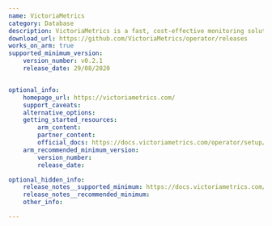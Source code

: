 ```yaml
---
name: VictoriaMetrics
category: Database
description: VictoriaMetrics is a fast, cost-effective monitoring solution and time series database
download_url: https://github.com/VictoriaMetrics/operator/releases
works_on_arm: true
supported_minimum_version:
    version_number: v0.2.1
    release_date: 29/08/2020


optional_info:
    homepage_url: https://victoriametrics.com/
    support_caveats:
    alternative_options:
    getting_started_resources:
        arm_content:
        partner_content: 
        official_docs: https://docs.victoriametrics.com/operator/setup/index.html
    arm_recommended_minimum_version:
        version_number:
        release_date:

optional_hidden_info:
    release_notes__supported_minimum: https://docs.victoriametrics.com/operator/changelog/?highlight=arm#v021---28-aug-2020
    release_notes__recommended_minimum:
    other_info:

---
```


